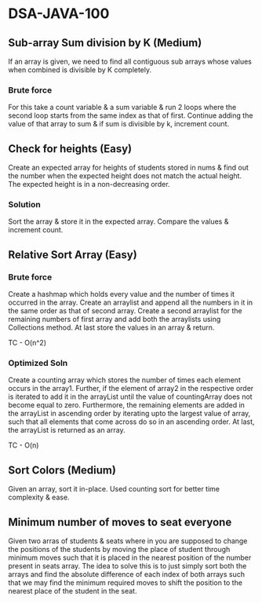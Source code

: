# DSA-JAVA-100

## Sub-array Sum division by K (Medium)

If an array is given, we need to find all contiguous sub arrays whose values when combined is divisible by K completely. 

### Brute force

For this take a count variable & a sum variable & run 2 loops where the second loop starts from the same index as that of first. Continue adding the value of that array to sum & if sum is divisible by k, increment count.

## Check for heights (Easy)

Create an expected array for heights of students stored in nums & find out the number when the expected height does not match the actual height. The expected height is in a non-decreasing order.

### Solution

Sort the array & store it in the expected array. Compare the values & increment count. 

## Relative Sort Array (Easy)

### Brute force

Create a hashmap which holds every value and the number of times it occurred in the array. Create an arraylist and append all the numbers in it in the same order as that of second array. Create a second arraylist for the remaining numbers of first array and add both the arraylists using Collections method. At last store the values in an array & return.

TC - O(n^2)

### Optimized Soln 

Create a counting array which stores the number of times each element occurs in the array1. Further, if the element of array2 in the respective order is iterated to add it in the arrayList until the value of countingArray does not become equal to zero. Furthermore, the remaining elements are added in the arrayList in ascending order by iterating upto the largest value of array, such that all elements that come across do so in an ascending order. At last, the arrayList is returned as an array. 

TC - O(n)

## Sort Colors (Medium)

Given an array, sort it in-place. Used counting sort for better time complexity & ease. 

## Minimum number of moves to seat everyone

Given two arras of students & seats where in you are supposed to change the positions of the students by moving the place of student through minimum moves such that it is placed in the nearest position of the number present in seats array. The idea to solve this is to just simply sort both the arrays and find the absolute difference of each index of both arrays such that we may find the minimum required moves to shift the position to the nearest place of the student in the seat.